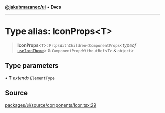 [**@jakubmazanec/ui**](../README.md) • **Docs**

---

# Type alias: IconProps\<T\>

> **IconProps**\<`T`\>: `PropsWithChildren`\<`ComponentProps`\<_typeof_
> [`useIconTheme`](../functions/useIconTheme.md)\> & `ComponentPropsWithoutRef`\<`T`\> & `object`\>

## Type parameters

• **T** _extends_ `ElementType`

## Source

[packages/ui/source/components/Icon.tsx:29](https://github.com/jakubmazanec/tools/blob/bb20df5276ddb119762948adc2cda520aef09f0f/packages/ui/source/components/Icon.tsx#L29)
